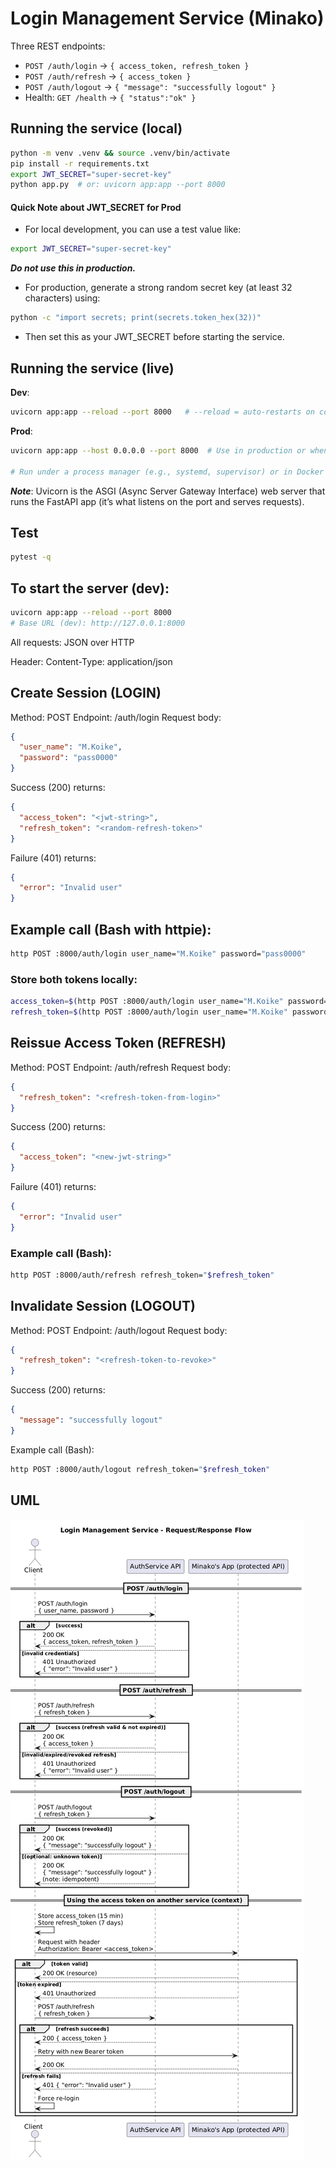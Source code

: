 # Login Management Service (Minako)

Three REST endpoints:
- `POST /auth/login` → `{ access_token, refresh_token }`
- `POST /auth/refresh` → `{ access_token }`
- `POST /auth/logout` → `{ "message": "successfully logout" }`
- Health: `GET /health` → `{ "status":"ok" }`

## Running the service (local)
```bash
python -m venv .venv && source .venv/bin/activate
pip install -r requirements.txt
export JWT_SECRET="super-secret-key"
python app.py  # or: uvicorn app:app --port 8000 

```
#### Quick Note about JWT_SECRET for Prod
- For local development, you can use a test value like:
```bash
export JWT_SECRET="super-secret-key"
```
_****Do not use this in production.****_
- For production, generate a strong random secret key (at least 32 characters) using:
```bash
python -c "import secrets; print(secrets.token_hex(32))"
```
- Then set this as your JWT_SECRET before starting the service.

## Running the service (live)
**Dev**:
```bash
uvicorn app:app --reload --port 8000   # --reload = auto-restarts on code changes (dev only)
```

**Prod**:
```bash
uvicorn app:app --host 0.0.0.0 --port 8000  # Use in production or when deploying on a server 

# Run under a process manager (e.g., systemd, supervisor) or in Docker to keep service running automatically if server reboots
```

**_Note_**: Uvicorn is the ASGI (Async Server Gateway Interface) web server that runs the FastAPI app (it’s what listens on the port and serves requests).

## Test
```bash
pytest -q
```

## To start the server (dev):
```bash
uvicorn app:app --reload --port 8000
# Base URL (dev): http://127.0.0.1:8000
```
All requests: JSON over HTTP

Header: Content-Type: application/json

## Create Session (LOGIN)
Method: POST
Endpoint: /auth/login
Request body:
```json
{
  "user_name": "M.Koike",
  "password": "pass0000"
}
```
Success (200) returns:
```json
{
  "access_token": "<jwt-string>",
  "refresh_token": "<random-refresh-token>"
}
```
Failure (401) returns:
``` json
{
  "error": "Invalid user"
}
```

## Example call (Bash with httpie):
``` bash
http POST :8000/auth/login user_name="M.Koike" password="pass0000"
```
### Store both tokens locally:

``` bash
access_token=$(http POST :8000/auth/login user_name="M.Koike" password="pass0000" | jq -r '.access_token')
refresh_token=$(http POST :8000/auth/login user_name="M.Koike" password="pass0000" | jq -r '.refresh_token')
```

## Reissue Access Token (REFRESH)
Method: POST
Endpoint: /auth/refresh
Request body:

``` json
{
  "refresh_token": "<refresh-token-from-login>"
}
```
Success (200) returns:
``` json
{
  "access_token": "<new-jwt-string>"
}
```
Failure (401) returns:
```json
{
  "error": "Invalid user"
}
```
### Example call (Bash):

```bash
http POST :8000/auth/refresh refresh_token="$refresh_token"
```

## Invalidate Session (LOGOUT)
Method: POST
Endpoint: /auth/logout
Request body:

```json
{
  "refresh_token": "<refresh-token-to-revoke>"
}
```
Success (200) returns:
```json
{
  "message": "successfully logout"
}
```
Example call (Bash):
```bash
http POST :8000/auth/logout refresh_token="$refresh_token"
```

## UML

![Login Management Service – UML Sequence Diagram](./UML.png)

